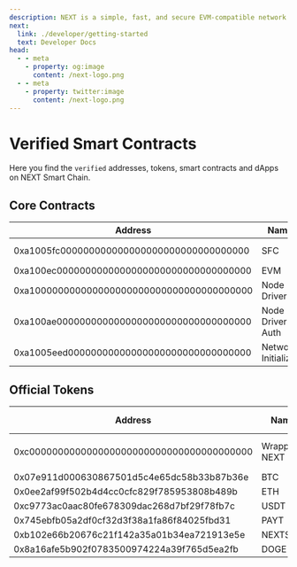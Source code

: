 ```yaml
---
description: NEXT is a simple, fast, and secure EVM-compatible network for the next generation of decentralized applications powered by the Fantom Lachesis consensus algorithm.
next: 
  link: ./developer/getting-started
  text: Developer Docs
head:
  - - meta
    - property: og:image
      content: /next-logo.png
  - - meta
    - property: twitter:image
      content: /next-logo.png
---
```


# Verified Smart Contracts

Here you find the `verified` addresses, tokens, smart contracts and dApps on NEXT Smart Chain.

## Core Contracts

| Address                                    | Name                     | Note                      |
| ------------------------------------------ | ------------------------ | ------------------------- |
| 0xa1005fc000000000000000000000000000000000 | SFC                      | Staking Contract          |
| 0xa100ec0000000000000000000000000000000000 | EVM                      | EVM Writer                |
| 0xa100000000000000000000000000000000000000 | Node Driver              | Driver for the nodes      |
| 0xa100ae0000000000000000000000000000000000 | Node Driver Auth         | Authentication driver     |
| 0xa1005eed00000000000000000000000000000000 | Network Initializer      |                           |

## Official Tokens

| Address                             | Name         | Symbol   | Total Supply | Note                    |
|--------------------------------------------|--------------|----------|--------------|-------------------------|
| 0xc000000000000000000000000000000000000000 | Wrapped NEXT | wNEXT    | 11,3M        | Wrapped version of NEXT |
| 0x07e911d000630867501d5c4e65dc58b33b87b36e | BTC          | BTC      | 21M          | Bitcoin                 |
| 0x0ee2af99f502b4d4cc0cfc829f785953808b489b | ETH          | ETH      | ∞         | Ethereum                |
| 0xc9773ac0aac80fe678309dac268d7bf29f78fb7c | USDT         | USDT     | ∞         | USDT                    |
| 0x745ebfb05a2df0cf32d3f38a1fa86f84025fbd31 | PAYT         | PAYT     | 45M          | PayAccept               |
| 0xb102e66b20676c21f142a35a01b34ea721913e5e | NEXTSHIB     | NEXTSHIB | 1B           | NextShib                |
| 0x8a16afe5b902f0783500974224a39f765d5ea2fb | DOGE         | DOGE     | ∞            | Doge                    |
